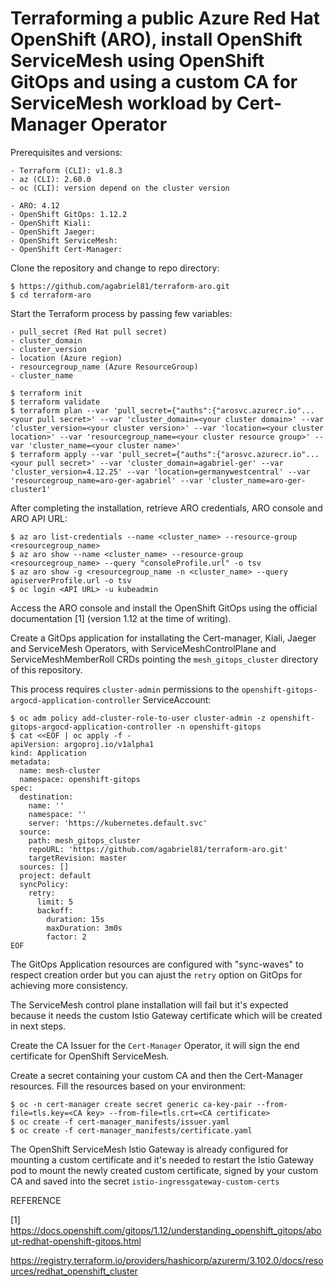 # Terraforming a public Azure Red Hat OpenShift (ARO), install OpenShift ServiceMesh using OpenShift GitOps and using a custom CA for ServiceMesh workload by Cert-Manager Operator

Prerequisites and versions:

```
- Terraform (CLI): v1.8.3
- az (CLI): 2.60.0
- oc (CLI): version depend on the cluster version
```
```
- ARO: 4.12
- OpenShift GitOps: 1.12.2
- OpenShift Kiali:
- OpenShift Jaeger:
- OpenShift ServiceMesh:
- OpenShift Cert-Manager: 
```

Clone the repository and change to repo directory:
```
$ https://github.com/agabriel81/terraform-aro.git
$ cd terraform-aro
```

Start the Terraform process by passing few variables:
```
- pull_secret (Red Hat pull secret)
- cluster_domain
- cluster_version
- location (Azure region)
- resourcegroup_name (Azure ResourceGroup)
- cluster_name
```
```
$ terraform init
$ terraform validate
$ terraform plan --var 'pull_secret={"auths":{"arosvc.azurecr.io"...<your pull secret>' --var 'cluster_domain=<your cluster domain>' --var 'cluster_version=<your cluster version>' --var 'location=<your cluster location>' --var 'resourcegroup_name=<your cluster resource group>' --var 'cluster_name=<your cluster name>'
$ terraform apply --var 'pull_secret={"auths":{"arosvc.azurecr.io"...<your pull secret>' --var 'cluster_domain=agabriel-ger' --var 'cluster_version=4.12.25' --var 'location=germanywestcentral' --var 'resourcegroup_name=aro-ger-agabriel' --var 'cluster_name=aro-ger-cluster1'
```

After completing the installation, retrieve ARO credentials, ARO console and ARO API URL:

```
$ az aro list-credentials --name <cluster_name> --resource-group <resourcegroup_name>
$ az aro show --name <cluster_name> --resource-group <resourcegroup_name> --query "consoleProfile.url" -o tsv
$ az aro show -g <resourcegroup_name -n <cluster_name> --query apiserverProfile.url -o tsv 
$ oc login <API URL> -u kubeadmin
```

Access the ARO console and install the OpenShift GitOps using the official documentation [1] (version 1.12 at the time of writing).

Create a GitOps application for installating the Cert-manager, Kiali, Jaeger and ServiceMesh Operators, with ServiceMeshControlPlane and ServiceMeshMemberRoll CRDs pointing the `mesh_gitops_cluster` directory of this repository. 

This process requires `cluster-admin` permissions to the `openshift-gitops-argocd-application-controller` ServiceAccount:

```
$ oc adm policy add-cluster-role-to-user cluster-admin -z openshift-gitops-argocd-application-controller -n openshift-gitops
$ cat <<EOF | oc apply -f -
apiVersion: argoproj.io/v1alpha1
kind: Application
metadata:
  name: mesh-cluster
  namespace: openshift-gitops
spec:
  destination:
    name: ''
    namespace: ''
    server: 'https://kubernetes.default.svc'
  source:
    path: mesh_gitops_cluster
    repoURL: 'https://github.com/agabriel81/terraform-aro.git'
    targetRevision: master
  sources: []
  project: default
  syncPolicy:
    retry:
      limit: 5
      backoff:
        duration: 15s
        maxDuration: 3m0s
        factor: 2
EOF
```

The GitOps Application resources are configured with "sync-waves" to respect creation order but you can ajust the `retry` option on GitOps for achieving more consistency.

The ServiceMesh control plane installation will fail but it's expected because it needs the custom Istio Gateway certificate which will be created in next steps.

Create the CA Issuer for the `Cert-Manager` Operator, it will sign the end certificate for OpenShift ServiceMesh.

Create a secret containing your custom CA and then the Cert-Manager resources. Fill the resources based on your environment:

```
$ oc -n cert-manager create secret generic ca-key-pair --from-file=tls.key=<CA key> --from-file=tls.crt=<CA certificate>
$ oc create -f cert-manager_manifests/issuer.yaml
$ oc create -f cert-manager_manifests/certificate.yaml
```

The OpenShift ServiceMesh Istio Gateway is already configured for mounting a custom certificate and it's needed to restart the Istio Gateway pod to mount the newly created custom certificate, signed by your custom CA and saved into the secret `istio-ingressgateway-custom-certs`



REFERENCE

[1] https://docs.openshift.com/gitops/1.12/understanding_openshift_gitops/about-redhat-openshift-gitops.html

https://registry.terraform.io/providers/hashicorp/azurerm/3.102.0/docs/resources/redhat_openshift_cluster

